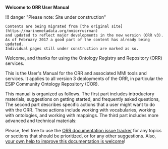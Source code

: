 **Welcome to ORR User Manual**

!!! danger "Please note: Site under construction"
    
    Contents are being migrated from [the original site](https://marinemetadata.org/mmiorrusrman)
    and updated to reflect major developments in the new version (ORR v3).
    As of February 2017 a good part of the content has already being updated.
    Individual pages still under construction are marked as so. 
    
Welcome, and thanks for using the Ontology Registry and Repository (ORR) services.

This is the User's Manual for the ORR and associated MMI tools and services. 
It applies to all version 3 deployments of the ORR, in particular the ESIP Community Ontology Repository (COR).

This manual is organized as follows.
The first part includes introductory materials, suggestions on getting started, and frequently asked questions,
The second part describes specific actions that a user might want to do with the ORR.
These actions include working with vocabularies, working with ontologies, and working with mappings.
The third part includes more advanced and technical materials: 

Please, feel free to use the [ORR documentation issue tracker](https://github.com/mmisw/mmiorr-docs/issues)
for any topics or sections that should be prioritized, or for any other suggestions. 
Also, [your own help to improve this documentation is welcome](
https://github.com/mmisw/mmiorr-docs/blob/master/CONTRIBUTING.md)!


